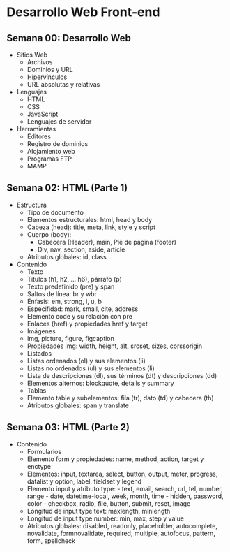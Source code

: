 # Desarrollo Web Front-end

## Semana 00: Desarrollo Web

- Sitios Web
  - Archivos
  - Dominios y URL
  - Hipervínculos
  - URL absolutas y relativas
- Lenguajes
  - HTML
  - CSS
  - JavaScript
  - Lenguajes de servidor
- Herramientas
  - Editores
  - Registro de dominios
  - Alojamiento web
  - Programas FTP
  - MAMP

## Semana 02: HTML (Parte 1)

- Estructura
  - Tipo de documento
  - Elementos estructurales: html, head y body
  - Cabeza (head): title, meta, link, style y script
  - Cuerpo (body):
    - Cabecera (Header), main, Pié de página (footer)
    - Div, nav, section, aside, article
  - Atributos globales: id, class
- Contenido
  -  Texto
    - Títulos (h1, h2, ... h6), párrafo (p)
    - Texto predefinido (pre) y span
    - Saltos de línea: br y wbr
    - Énfasis: em, strong, i, u, b
    - Especifidad: mark, small, cite, address
    - Elemento code y su relación con pre
  -  Enlaces (href) y propiedades href y target
  -  Imágenes
    - img, picture, figure, figcaption
    - Propiedades img: width, height, alt, srcset, sizes, corssorigin
  -  Listados
    - Listas ordenados (ol) y sus elementos (li)
    - Listas no ordenados (ul) y sus elementos (li)
    - Lista de descripciones (dl), sus términos (dt) y descripciones (dd)
    - Elementos alternos: blockquote, details y summary
  -  Tablas
    - Elemento table y subelementos: fila (tr), dato (td) y cabecera (th)
    - Atributos globales: span y translate

## Semana 03: HTML (Parte 2)

- Contenido
  -  Formularios
    -  Elemento form y propiedades: name, method, action, target y enctype
    -  Elementos: input, textarea, select, button, output, meter, progress, datalist y option, label, fieldset y legend
    -  Elemento input y atributo type:
      -  text, email, search, url, tel, number, range
      -  date, datetime-local, week, month, time
      -  hidden, password, color
      -  checkbox, radio, file, button, submit, reset, image
    -  Longitud de input type text: maxlength, minlength
    -  Longitud de input type number: min, max, step y value
    -  Atributos globales: disabled, readonly, placeholder, autocomplete, novalidate, formnovalidate, required, multiple, autofocus, pattern, form, spellcheck
